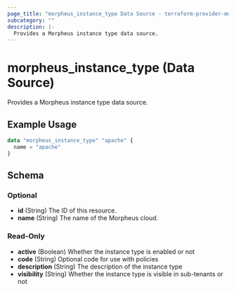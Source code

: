 ```yaml
---
page_title: "morpheus_instance_type Data Source - terraform-provider-morpheus"
subcategory: ""
description: |-
  Provides a Morpheus instance type data source.
---
```


# morpheus_instance_type (Data Source)

Provides a Morpheus instance type data source.

## Example Usage

```terraform
data "morpheus_instance_type" "apache" {
  name = "apache"
}
```

<!-- schema generated by tfplugindocs -->
## Schema

### Optional

- **id** (String) The ID of this resource.
- **name** (String) The name of the Morpheus cloud.

### Read-Only

- **active** (Boolean) Whether the instance type is enabled or not
- **code** (String) Optional code for use with policies
- **description** (String) The description of the instance type
- **visibility** (String) Whether the instance type is visible in sub-tenants or not
